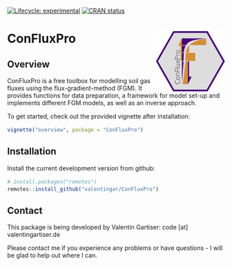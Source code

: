 
<!-- README.md is generated from README.Rmd. Please edit that file -->
<!-- badges: start -->

[![Lifecycle:
experimental](https://img.shields.io/badge/lifecycle-experimental-orange.svg)](https://lifecycle.r-lib.org/articles/stages.html#experimental)
[![CRAN
status](https://www.r-pkg.org/badges/version/ConFluxPro)](https://CRAN.R-project.org/package=ConFluxPro)
<!-- badges: end -->

# ConFluxPro <a><img src='inst/logo_hexagon.svg' align="right" height="139" /></a>

## Overview

ConFluxPro is a free toolbox for modelling soil gas fluxes using the
flux-gradient-method (FGM). It provides functions for data preparation,
a framework for model set-up and implements different FGM models, as
well as an inverse approach.

To get started, check out the provided vignette after installation:

``` r
vignette("overview", package = "ConFluxPro")
```

## Installation

Install the current development version from github:

``` r
# install.packages("remotes")
remotes::install_github("valentingar/ConFluxPro")
```

## Contact

This package is being developed by Valentin Gartiser: code \[at\]
valentingartiser.de

Please contact me if you experience any problems or have questions - I
will be glad to help out where I can.
